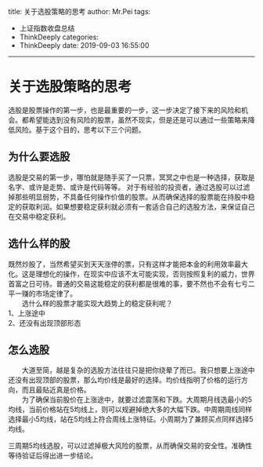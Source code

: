 title: 关于选股策略的思考
author: Mr.Pei
tags:
  - 上证指数收盘总结
  - ThinkDeeply
categories:
  - ThinkDeeply
date: 2019-09-03 16:55:00
---
# 关于选股策略的思考
选股是股票操作的第一步，也是最重要的一步，这一步决定了接下来的风险和机会。都希望能选到没有风险的股票，虽然不现实，但是还是可以通过一些策略来降低风险。基于这个目的，思考以下三个问题。
## 为什么要选股
   选股是交易的第一步，哪怕就是随手买了一只票，冥冥之中也是一种选择，获取是名字、或许是走势、或许是代码等等。
   对于有经验的投资者，通过选股可以过滤掉那些明显弱势，不具备任何操作价值的股票。从而确保选择的股票能在持股中稳定的获取利润。如果想要稳定获利就必须有一套适合自己的选股方法，来保证自己在交易中稳定获利。
## 选什么样的股
既然炒股了，当然希望买到天天涨停的票，只有这样才能把本金的利用效率最大化。这是理想化的操作，在现实中应该不太可能实现，否则按照复利的威力，世界首富之日可待。普通的交易这能稳定的获利都是很难的事，要不然也不会有七亏二平一赚的市场定律了。  
&#8195;&#8195;选什么样的股票才能实现大趋势上的稳定获利呢？  
1、上涨途中  
2、还没有出现顶部形态
## 怎么选股
&#8195;&#8195;大道至简，越是复杂的选股方法往往只是把你绕晕了而已。我只想要上涨途中还没有出现顶部的股票，那么均价线是最好的选择。均价线指明了价格的运行方向，而且最贴近真是价格。  
&#8195;&#8195;为了确保当前股价在上涨途中，就要过滤震荡和下跌。大周期月线选最小的5均线，当前价格站在5均线上，则可以规避掉绝大多的大幅下跌。中周期周线同样选择最小5均线，站在5均线上符合周线上涨特征。小周期为了兼顾买点同样选择5均线。

三周期5均线选股，可以过滤掉极大风险的股票，从而确保交易的安全性。准确性等待验证后得出进一步结论。
